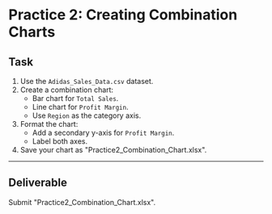# Practice 2: Creating Combination Charts

## Task
1. Use the `Adidas_Sales_Data.csv` dataset.
2. Create a combination chart:
   - Bar chart for `Total Sales`.
   - Line chart for `Profit Margin`.
   - Use `Region` as the category axis.
3. Format the chart:
   - Add a secondary y-axis for `Profit Margin`.
   - Label both axes.
4. Save your chart as "Practice2_Combination_Chart.xlsx".

---

## Deliverable
Submit "Practice2_Combination_Chart.xlsx".
